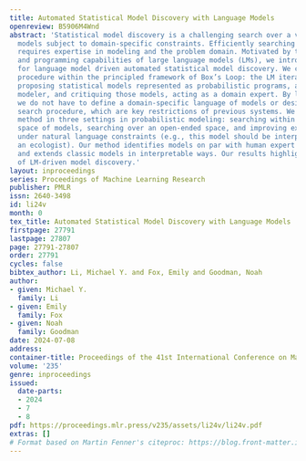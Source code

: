 ```yaml
---
title: Automated Statistical Model Discovery with Language Models
openreview: B5906M4Wnd
abstract: 'Statistical model discovery is a challenging search over a vast space of
  models subject to domain-specific constraints. Efficiently searching over this space
  requires expertise in modeling and the problem domain. Motivated by the domain knowledge
  and programming capabilities of large language models (LMs), we introduce a method
  for language model driven automated statistical model discovery. We cast our automated
  procedure within the principled framework of Box’s Loop: the LM iterates between
  proposing statistical models represented as probabilistic programs, acting as a
  modeler, and critiquing those models, acting as a domain expert. By leveraging LMs,
  we do not have to define a domain-specific language of models or design a handcrafted
  search procedure, which are key restrictions of previous systems. We evaluate our
  method in three settings in probabilistic modeling: searching within a restricted
  space of models, searching over an open-ended space, and improving expert models
  under natural language constraints (e.g., this model should be interpretable to
  an ecologist). Our method identifies models on par with human expert designed models
  and extends classic models in interpretable ways. Our results highlight the promise
  of LM-driven model discovery.'
layout: inproceedings
series: Proceedings of Machine Learning Research
publisher: PMLR
issn: 2640-3498
id: li24v
month: 0
tex_title: Automated Statistical Model Discovery with Language Models
firstpage: 27791
lastpage: 27807
page: 27791-27807
order: 27791
cycles: false
bibtex_author: Li, Michael Y. and Fox, Emily and Goodman, Noah
author:
- given: Michael Y.
  family: Li
- given: Emily
  family: Fox
- given: Noah
  family: Goodman
date: 2024-07-08
address:
container-title: Proceedings of the 41st International Conference on Machine Learning
volume: '235'
genre: inproceedings
issued:
  date-parts:
  - 2024
  - 7
  - 8
pdf: https://proceedings.mlr.press/v235/assets/li24v/li24v.pdf
extras: []
# Format based on Martin Fenner's citeproc: https://blog.front-matter.io/posts/citeproc-yaml-for-bibliographies/
---
```

